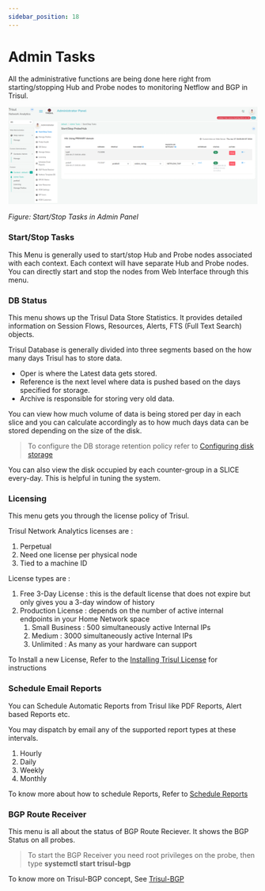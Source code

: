 ```yaml
---
sidebar_position: 18
---
```


# Admin Tasks

All the administrative functions are being done here right from
starting/stopping Hub and Probe nodes to monitoring Netflow and BGP in
Trisul.

![](images/admin_tasks.png)

*Figure: Start/Stop Tasks in Admin Panel*

### Start/Stop Tasks

This Menu is generally used to start/stop Hub and Probe nodes associated
with each context. Each context will have separate Hub and Probe nodes.
You can directly start and stop the nodes from Web Interface through
this menu.


### DB Status

This menu shows up the Trisul Data Store Statistics. It provides
detailed information on Session Flows, Resources, Alerts,
FTS (Full Text Search) objects.

Trisul Database is generally divided into three segments based on the
how many days Trisul has to store data.

- Oper is where the Latest data gets stored.
- Reference is the next level where data is pushed based on the days
  specified for storage.
- Archive is responsible for storing very old data.

You can view how much volume of data is being stored per day in each
slice and you can calculate accordingly as to how much days data can be
stored depending on the size of the disk.

> To configure the DB storage retention policy refer to [Configuring disk
> storage](/docs/ag/basictasks/configure_storage.md)

You can also view the disk occupied by each counter-group in a SLICE
every-day. This is helpful in tuning the system.

### Licensing

This menu gets you through the license policy of Trisul.

Trisul Network Analytics licenses are :

1. Perpetual
2. Need one license per physical node
3. Tied to a machine ID

License types are :

1. Free 3-Day License : this is the default license that does not
   expire but only gives you a 3-day window of history
2. Production License : depends on the number of active internal
   endpoints in your Home Network space
   1. Small Business : 500 simultaneously active Internal IPs
   2. Medium : 3000 simultaneously active Internal IPs
   3. Unlimited : As many as your hardware can support

To Install a new License, Refer to the [Installing Trisul
License](/docs/ag/license/install) for instructions

### Schedule Email Reports

You can Schedule Automatic Reports from Trisul like PDF Reports, Alert
based Reports etc.

You may dispatch by email any of the supported report types at these
intervals.

1. Hourly
2. Daily
3. Weekly
4. Monthly

To know more about how to schedule Reports, Refer to [Schedule
Reports](/docs/ug/reports/schedreports)

### BGP Route Receiver

This menu is all about the status of BGP Route Reciever. It shows the
BGP Status on all probes.

> To start the BGP Receiver you need root privileges on the probe, then
> type **systemctl start trisul-bgp**

To know more on Trisul-BGP concept, See [Trisul-BGP](/docs/isp/bgp)


